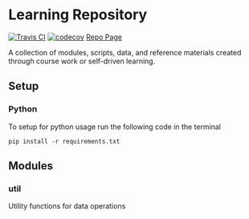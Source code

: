 # Learning Repository
[![Travis CI](https://travis-ci.com/mgirard772/learning.svg "Travis CI")](https://travis-ci.com/github/mgirard772/learning) 
[![codecov](https://codecov.io/gh/mgirard772/learning/branch/dev/graph/badge.svg)](https://codecov.io/gh/mgirard772/learning)
[Repo Page](https://mgirard772.github.io/learning)

A collection of modules, scripts, data, and reference materials created through course work or self-driven learning.

## Setup
### Python
To setup for python usage run the following code in the terminal
```
pip install -r requirements.txt
```
## Modules
### util 
Utility functions for data operations
